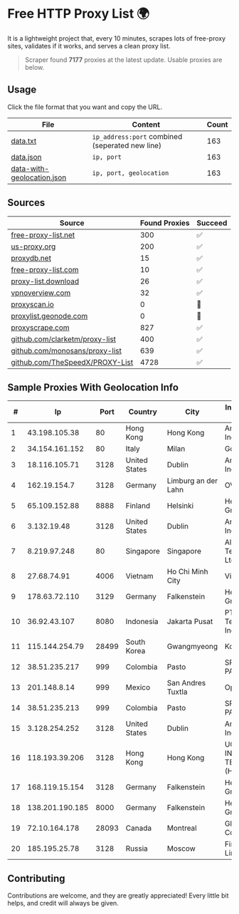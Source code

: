 
# Free HTTP Proxy List 🌍

It is a lightweight project that, every 10 minutes, scrapes lots of free-proxy sites, validates if it works, and serves a clean proxy list.


> Scraper found **7177** proxies at the latest update. Usable proxies are below.

## Usage

Click the file format that you want and copy the URL.


|File|Content|Count|
|----|-------|-----|
|[data.txt](https://raw.githubusercontent.com/themiralay/Proxy-List-World/master/data.txt)|`ip_address:port` combined (seperated new line)|163|
|[data.json](https://raw.githubusercontent.com/themiralay/Proxy-List-World/master/data.json)|`ip, port`|163|
|[data-with-geolocation.json](https://raw.githubusercontent.com/themiralay/Proxy-List-World/master/data-with-geolocation.json)|`ip, port, geolocation`|163|

## Sources

|Source|Found Proxies|Succeed|
|------|-------------|-------|
|[free-proxy-list.net](https://free-proxy-list.net)|300|✅|
|[us-proxy.org](https://www.us-proxy.org)|200|✅|
|[proxydb.net](http://proxydb.net)|15|✅|
|[free-proxy-list.com](https://free-proxy-list.com/?page=&port=&type%5B%5D=http&type%5B%5D=https&up_time=0&search=Search)|10|✅|
|[proxy-list.download](https://www.proxy-list.download/HTTP)|26|✅|
|[vpnoverview.com](https://vpnoverview.com/privacy/anonymous-browsing/free-proxy-servers)|32|✅|
|[proxyscan.io](https://www.proxyscan.io)|0|🚫|
|[proxylist.geonode.com](https://proxylist.geonode.com/api/proxy-list?limit=300&page=1&sort_by=lastChecked&sort_type=desc&protocols=http,https)|0|🚫|
|[proxyscrape.com](https://api.proxyscrape.com/v2/?request=displayproxies&protocol=http&timeout=10000&country=all&ssl=all&anonymity=all)|827|✅|
|[github.com/clarketm/proxy-list](https://raw.githubusercontent.com/clarketm/proxy-list/master/proxy-list-raw.txt)|400|✅|
|[github.com/monosans/proxy-list](https://raw.githubusercontent.com/monosans/proxy-list/main/proxies/http.txt)|639|✅|
|[github.com/TheSpeedX/PROXY-List](https://raw.githubusercontent.com/TheSpeedX/PROXY-List/master/http.txt)|4728|✅|


## Sample Proxies With Geolocation Info

|#|Ip|Port|Country|City|Internet Service Provider|
|-|--|----|-------|----|-------------------------|
|1|43.198.105.38|80|Hong Kong|Hong Kong|Amazon.com, Inc.|
|2|34.154.161.152|80|Italy|Milan|Google LLC|
|3|18.116.105.71|3128|United States|Dublin|Amazon.com, Inc.|
|4|162.19.154.7|3128|Germany|Limburg an der Lahn|OVH SAS|
|5|65.109.152.88|8888|Finland|Helsinki|Hetzner Online GmbH|
|6|3.132.19.48|3128|United States|Dublin|Amazon.com, Inc.|
|7|8.219.97.248|80|Singapore|Singapore|Alibaba (US) Technology Co., Ltd.|
|8|27.68.74.91|4006|Vietnam|Ho Chi Minh City|Viettel Group|
|9|178.63.72.110|3129|Germany|Falkenstein|Hetzner Online GmbH|
|10|36.92.43.107|8080|Indonesia|Jakarta Pusat|PT. Telekomunikasi Indonesia|
|11|115.144.254.79|28499|South Korea|Gwangmyeong|Korea Telecom|
|12|38.51.235.217|999|Colombia|Pasto|SP SISTEMAS PALACIOS LTDA|
|13|201.148.8.14|999|Mexico|San Andres Tuxtla|Operbes|
|14|38.51.235.213|999|Colombia|Pasto|SP SISTEMAS PALACIOS LTDA|
|15|3.128.254.252|3128|United States|Dublin|Amazon.com, Inc.|
|16|118.193.39.206|3128|Hong Kong|Hong Kong|UCLOUD INFORMATION TECHNOLOGY (HK) LIMITED|
|17|168.119.15.154|3128|Germany|Falkenstein|Hetzner Online GmbH|
|18|138.201.190.185|8000|Germany|Falkenstein|Hetzner Online GmbH|
|19|72.10.164.178|28093|Canada|Montreal|GloboTech Communications|
|20|185.195.25.78|3128|Russia|Moscow|First Server Limited|



## Contributing

Contributions are welcome, and they are greatly appreciated! Every
little bit helps, and credit will always be given.

